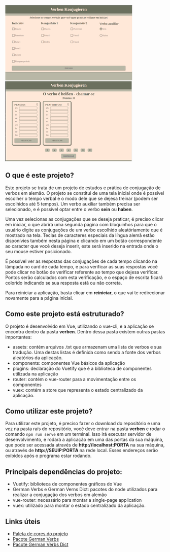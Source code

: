 <img src = "imagens/printConfig.png" >
<img src = "imagens/printConjug.png">

## O que é este projeto?
Este projeto se trata de um projeto de estudos e prática de conjugação de verbos em alemão.
O projeto se constitui de uma tela inicial onde é possível escolher o tempo verbal e o modo dele que se dejesa treinar (podem ser escolhidos até 5 tempos). Um verbo auxiliar também precisa ser selecionado, e é possível optar entre o verbo **sein** ou **haben**. 

Uma vez selecionas as conjugações que se deseja praticar, é preciso clicar em iniciar, o que abrirá uma segunda página com bloquinhos para que o usuário digite as conjugações de um verbo escolhido aleatóriamente que é mostrado na tela. Teclas de caracteres especiais da língua alemã estão disponívies também nesta página e clicando em um botão correspondente ao caracter que você deseja inserir, este será inserido na entrada onde o seu mouse estiver posicionado.

É possível ver as respostas das conjugações de cada tempo clicando na lâmpada no card de cada tempo, e para verificar as suas respostas você pode clicar no botão de verificar referente ao tempo que dejesa verificar. Pontos serão calculados com esta verificação, e o espaço de escrita ficará colorido indicando se sua resposta está ou não correta. 

Para reiniciar a aplicação, basta clicar em **reiniciar**, o que vai te redirecionar novamente para a página inicial.

## Como este projeto está estruturado?
O projeto é desenvolvido em Vue, utilizando o vue-cli, e a aplicação se encontra dentro da pasta **verben**. Dentro dessa pasta existem outras pastas importantes:

- assets: contém arquivos .txt que armazenam uma lista de verbos e sua tradução. Uma destas listas é definida como sendo a fonte dos verbos aleatórios da aplicação.
- components: componentes Vue básicos da aplicação
- plugins: declaração do Vuetify que é a biblioteca de componentes utilizada na aplicação
- router: contém o vue-router para a movimentação entre os componentes
- vuex: contém a store que representa o estado centralizado da aplicação.

## Como utilizar este projeto?
Para utilizar este projeto, é preciso fazer o download do repositório e uma vez na pasta raís do repositório, você deve entrar na pasta **verben** e rodar o comando `npm run serve` em um terminal. Isso irá executar servidor de desenvolvimento, e rodará a aplicação em uma das portas da sua máquina, que pode ser acessada através de **http://localhost:PORTA** na sua máquina, ou através de  **http://SEUIP:PORTA** na rede local. Esses endereços serão exibidos após o programa estar rodando.

## Principais dependências do projeto:
- Vuetify: biblioteca de componentes gráficos do Vue
- German Verbs e German Verns Dict: pacotes do node utilizados para realizar a conjugação dos verbos em alemão
- vue-router: necessário para montar a single-page application
- vuex: utilizado para montar o estado centralizado da aplicação.

## Links úteis
- [Paleta de cores do projeto](https://coolors.co/cb997e-ddbea9-ffe8d6-b7b7a4-a5a58d-6b705c)
- [Pacote German Verbs](https://www.npmjs.com/package/german-verbs)
- [Pacote German Verbs Dict](https://www.npmjs.com/package/german-verbs-dict)
